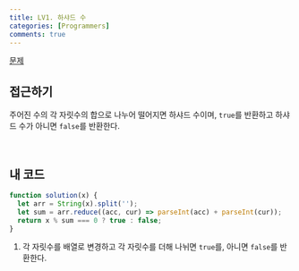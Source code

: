 ```yaml
---
title: LV1. 하샤드 수
categories: [Programmers]
comments: true
---
```


[문제](https://programmers.co.kr/learn/courses/30/lessons/12947)

## 접근하기

주어진 수의 각 자릿수의 합으로 나누어 떨어지면 하샤드 수이며, `true`를 반환하고 하샤드 수가 아니면 `false`를 반환한다.

<br>

## 내 코드

```js
function solution(x) {
  let arr = String(x).split('');
  let sum = arr.reduce((acc, cur) => parseInt(acc) + parseInt(cur));
  return x % sum === 0 ? true : false;
}
```

1. 각 자릿수를 배열로 변경하고 각 자릿수를 더해 나뉘면 `true`를, 아니면 `false`를 반환한다.
